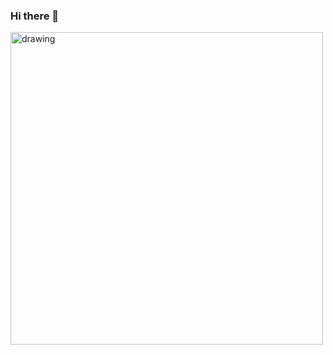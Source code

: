 ### Hi there 👋


<img src="https://drive.google.com/uc?export=view&id=11BcTpAMOVFu0N85jjfQhg475TBzJ14Rn" alt="drawing" width="500"/>

<!--

![](https://drive.google.com/uc?export=view&id=11BcTpAMOVFu0N85jjfQhg475TBzJ14Rn)


**GirarNET-SAS/GirarnET-SAS** is a ✨ _special_ ✨ repository because its `README.md` (this file) appears on your GitHub profile.
# ![](https://drive.google.com/uc?export=view&id=your_id)

Here are some ideas to get you started:

- 🔭 I’m currently working on ...
- 🌱 I’m currently learning ...
- 👯 I’m looking to collaborate on ...
- 🤔 I’m looking for help with ...
- 💬 Ask me about ...
- 📫 How to reach me: ...
- 😄 Pronouns: ...
- ⚡ Fun fact: ...
-->

